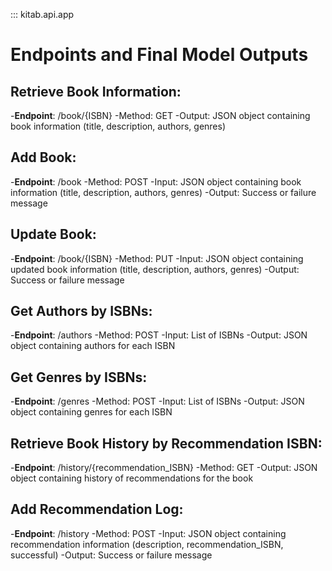 ::: kitab.api.app
# Endpoints and Final Model Outputs 
## Retrieve Book Information:
-**Endpoint**: /book/{ISBN}
-Method: GET
-Output: JSON object containing book information (title, description, authors, genres)

 ## Add Book:
-**Endpoint**: /book
-Method: POST
-Input: JSON object containing book information (title, description, authors, genres)
-Output: Success or failure message

## Update Book:
-**Endpoint**: /book/{ISBN}
-Method: PUT
-Input: JSON object containing updated book information (title, description, authors, genres)
-Output: Success or failure message

## Get Authors by ISBNs:
-**Endpoint**: /authors
-Method: POST
-Input: List of ISBNs
-Output: JSON object containing authors for each ISBN

## Get Genres by ISBNs:
-**Endpoint**: /genres
-Method: POST
-Input: List of ISBNs
-Output: JSON object containing genres for each ISBN

## Retrieve Book History by Recommendation ISBN:
-**Endpoint**: /history/{recommendation_ISBN}
-Method: GET
-Output: JSON object containing history of recommendations for the book

## Add Recommendation Log:
-**Endpoint**: /history
-Method: POST
-Input: JSON object containing recommendation information (description, recommendation_ISBN, successful)
-Output: Success or failure message